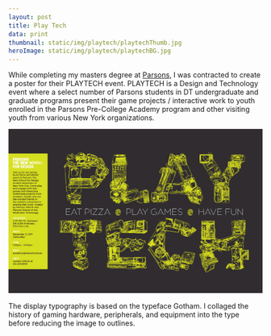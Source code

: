 ```yaml
---
layout: post
title: Play Tech
data: print
thumbnail: static/img/playtech/playtechThumb.jpg
heroImage: static/img/playtech/playtechBG.jpg
---
```


<p>While completing my masters degree at <a class="theme-txt-orange" href="http://www.newschool.edu/parsons/">Parsons</a>, I was contracted to create a poster for their PLAYTECH event. PLAYTECH is a Design and Technology event where a select number of Parsons students in DT undergraduate and graduate programs present their game projects / interactive work to youth enrolled in the Parsons Pre-College Academy program and other visiting youth from various New York organizations.</p>

<a href="static/img/playtech/poster.jpg"><img alt="PLAYTECH poster" src="static/img/playtech/poster.jpg"></a>

<p>The display typography is based on the typeface Gotham. I collaged the history of gaming hardware, peripherals, and equipment into the type before reducing the image to outlines.</p>